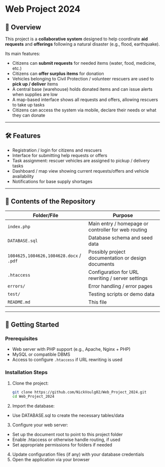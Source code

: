 # Web Project 2024

## 📌 Overview

This project is a **collaborative system** designed to help coordinate **aid requests** and **offerings** following a natural disaster (e.g., flood, earthquake). 

Its main features:
- Citizens can **submit requests** for needed items (water, food, medicine, etc.)  
- Citizens can **offer surplus items** for donation  
- Vehicles belonging to Civil Protection / volunteer rescuers are used to **pick up / deliver** items  
- A central base (warehouse) holds donated items and can issue alerts when supplies are low  
- A map-based interface shows all requests and offers, allowing rescuers to take up tasks  
- Citizens can access the system via mobile, declare their needs or what they can donate

---

## 🛠️ Features

- Registration / login for citizens and rescuers  
- Interface for submitting help requests or offers  
- Task assignment: rescuer vehicles are assigned to pickup / delivery tasks  
- Dashboard / map view showing current requests/offers and vehicle availability  
- Notifications for base supply shortages

---

## 📁 Contents of the Repository

| Folder/File | Purpose |
|-------------|---------|
| `index.php` | Main entry / homepage or controller for web routing |
| `DATABASE.sql` | Database schema and seed data |
| `1084625,1084626,1084628.docx` / `.pdf` | Possibly project documentation or design documents |
| `.htaccess` | Configuration for URL rewriting / server settings |
| `errors/` | Error handling / error pages |
| `test/` | Testing scripts or demo data |
| `README.md` | This file |

---

## 🧭 Getting Started

### Prerequisites

- Web server with PHP support (e.g., Apache, Nginx + PHP)  
- MySQL or compatible DBMS  
- Access to configure `.htaccess` if URL rewriting is used  

### Installation Steps

1. Clone the project:

   ```bash
   git clone https://github.com/NickVoulg02/Web_Project_2024.git
   cd Web_Project_2024

2. Import the database:
- Use DATABASE.sql to create the necessary tables/data

3. Configure your web server:
- Set up the document root to point to this project folder
- Enable .htaccess or otherwise handle routing, if used
- Set appropriate permissions for folders if needed

4. Update configuration files (if any) with your database credentials
5. Open the application via your browser
